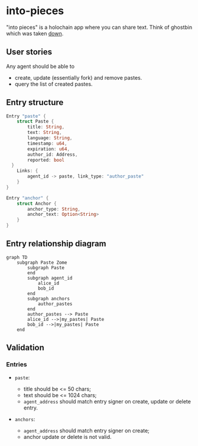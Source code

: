 # into-pieces

"into pieces" is a holochain app where you can share text. Think of ghostbin which was taken [down](https://twitter.com/DHowett/status/1078494476568383494).

## User stories

Any agent should be able to 

- create, update (essentially fork) and remove pastes.
- query the list of created pastes.


## Entry structure

```rust
Entry "paste" {
	struct Paste {
		title: String,
		text: String,
		language: String,
		timestamp: u64,
		expiration: u64,
		author_id: Address,
		reported: bool
  }
	Links: {
		agent_id -> paste, link_type: "author_paste"
	}
}
```

```rust
Entry "anchor" {
	struct Anchor {
		anchor_type: String,
		anchor_text: Option<String>
	}
}
```

## Entry relationship diagram

```mermaid
graph TD
	subgraph Paste Zome
		subgraph Paste
		end
		subgraph agent_id
			alice_id
			bob_id
		end
		subgraph anchors
			author_pastes
		end
		author_pastes --> Paste
		alice_id -->|my_pastes| Paste
		bob_id -->|my_pastes| Paste
	end
```

## Validation

### Entries

* `paste`:
	* title should be <= 50 chars; 
  * text should be <= 1024 chars;
  * `agent_address` should match entry signer on create, update or delete entry.

* `anchors`:
  * `agent_address` should match entry signer on create;
  * anchor update or delete is not valid.

